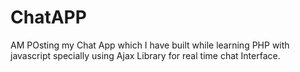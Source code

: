 # ChatAPP
AM POsting my Chat App which I have built while learning PHP with javascript specially using Ajax Library for real time chat Interface.
